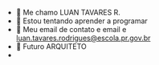 - 👋 Me chamo LUAN TAVARES R.
- 👀 Estou tentando aprender a  programar
- 🌱 Meu email  de contato e email  e luan.tavares.rodrigues@escola.pr.gov.br
- 💞️ Futuro ARQUITETO
- 

<!---
tavaresluan/tavaresluan is a ✨ special ✨ repository because its `README.md` (this file) appears on your GitHub profile.
You can click the Preview link to take a look at your changes.
--->

